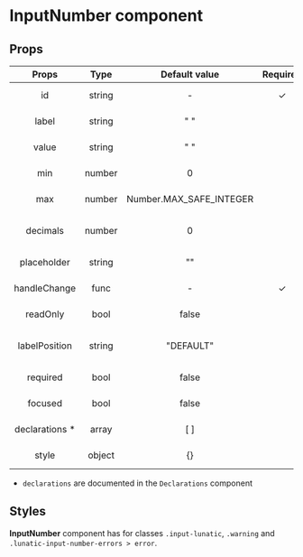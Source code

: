 # InputNumber component

## Props

|      Props      |  Type  |      Default value      | Required | Description                     |
| :-------------: | :----: | :---------------------: | :------: | ------------------------------- |
|       id        | string |            -            |    ✓     | Id of the input                 |
|      label      | string |           " "           |          | Label of the input              |
|      value      | string |           " "           |          | Value of the input              |
|       min       | number |            0            |          | Minimum of the input            |
|       max       | number | Number.MAX_SAFE_INTEGER |          | Maximum of the input            |
|    decimals     | number |            0            |          | Number of decimals of the input |
|   placeholder   | string |           ""            |          | Placeholder of the input        |
|  handleChange   |  func  |            -            |    ✓     | Handler of the input            |
|    readOnly     |  bool  |          false          |          | Is the input read only          |
|  labelPosition  | string |        "DEFAULT"        |          | Position of the input label     |
|    required     |  bool  |          false          |          | Is the input required           |
|     focused     |  bool  |          false          |          | Is the input focused            |
| declarations \* | array  |           [ ]           |          | Declarations of the input       |
|      style      | object |           {}            |          | Style of the input              |

- `declarations` are documented in the `Declarations` component

## Styles

**InputNumber** component has for classes `.input-lunatic`, `.warning` and `.lunatic-input-number-errors > error`.
